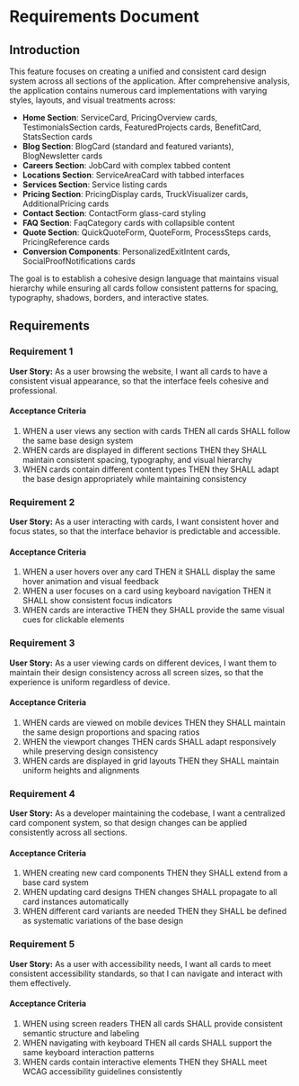 # Requirements Document

## Introduction

This feature focuses on creating a unified and consistent card design system across all sections of the application. After comprehensive analysis, the application contains numerous card implementations with varying styles, layouts, and visual treatments across:

- **Home Section**: ServiceCard, PricingOverview cards, TestimonialsSection cards, FeaturedProjects cards, BenefitCard, StatsSection cards
- **Blog Section**: BlogCard (standard and featured variants), BlogNewsletter cards
- **Careers Section**: JobCard with complex tabbed content
- **Locations Section**: ServiceAreaCard with tabbed interfaces
- **Services Section**: Service listing cards
- **Pricing Section**: PricingDisplay cards, TruckVisualizer cards, AdditionalPricing cards
- **Contact Section**: ContactForm glass-card styling
- **FAQ Section**: FaqCategory cards with collapsible content
- **Quote Section**: QuickQuoteForm, QuoteForm, ProcessSteps cards, PricingReference cards
- **Conversion Components**: PersonalizedExitIntent cards, SocialProofNotifications cards

The goal is to establish a cohesive design language that maintains visual hierarchy while ensuring all cards follow consistent patterns for spacing, typography, shadows, borders, and interactive states.

## Requirements

### Requirement 1

**User Story:** As a user browsing the website, I want all cards to have a consistent visual appearance, so that the interface feels cohesive and professional.

#### Acceptance Criteria

1. WHEN a user views any section with cards THEN all cards SHALL follow the same base design system
2. WHEN cards are displayed in different sections THEN they SHALL maintain consistent spacing, typography, and visual hierarchy
3. WHEN cards contain different content types THEN they SHALL adapt the base design appropriately while maintaining consistency

### Requirement 2

**User Story:** As a user interacting with cards, I want consistent hover and focus states, so that the interface behavior is predictable and accessible.

#### Acceptance Criteria

1. WHEN a user hovers over any card THEN it SHALL display the same hover animation and visual feedback
2. WHEN a user focuses on a card using keyboard navigation THEN it SHALL show consistent focus indicators
3. WHEN cards are interactive THEN they SHALL provide the same visual cues for clickable elements

### Requirement 3

**User Story:** As a user viewing cards on different devices, I want them to maintain their design consistency across all screen sizes, so that the experience is uniform regardless of device.

#### Acceptance Criteria

1. WHEN cards are viewed on mobile devices THEN they SHALL maintain the same design proportions and spacing ratios
2. WHEN the viewport changes THEN cards SHALL adapt responsively while preserving design consistency
3. WHEN cards are displayed in grid layouts THEN they SHALL maintain uniform heights and alignments

### Requirement 4

**User Story:** As a developer maintaining the codebase, I want a centralized card component system, so that design changes can be applied consistently across all sections.

#### Acceptance Criteria

1. WHEN creating new card components THEN they SHALL extend from a base card system
2. WHEN updating card designs THEN changes SHALL propagate to all card instances automatically
3. WHEN different card variants are needed THEN they SHALL be defined as systematic variations of the base design

### Requirement 5

**User Story:** As a user with accessibility needs, I want all cards to meet consistent accessibility standards, so that I can navigate and interact with them effectively.

#### Acceptance Criteria

1. WHEN using screen readers THEN all cards SHALL provide consistent semantic structure and labeling
2. WHEN navigating with keyboard THEN all cards SHALL support the same keyboard interaction patterns
3. WHEN cards contain interactive elements THEN they SHALL meet WCAG accessibility guidelines consistently